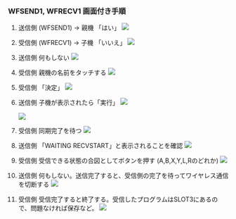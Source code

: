 ### WFSEND1, WFRECV1 画面付き手順

1. 送信側 (WFSEND1) → 親機 「はい」
    ![](images/2-1-SEND_willThisBeHost.png)

1. 受信側 (WFRECV1) → 子機 「いいえ」
    ![](images/2-2-RECV_willThisBeHostIMG_2665.png)

1. 送信側 何もしない
    ![](images/3-1-SEND_waitingForClient.png)

1. 受信側 親機の名前をタッチする
    ![](images/3-2-RECV_selectHostToConnect.png)

1. 受信側 「決定」
    ![](images/3-4-RECV_connectToSelectedHost.png)

1. 送信側 子機が表示されたら「実行」
    ![](images/3-3-SEND_isClientConnected.png)

    ![](images/3-5-SEND_ClientConnected.png)

1. 受信側 同期完了を待つ
    ![](images/3-6-RECV_syncing.png)

1. 送信側 「WAITING RECVSTART」と表示されることを確認
    ![](images/4-1-SEND_WFSEND_WAITINGRECVSTART.png)

1. 受信側 受信できる状態の合図としてボタンを押す (A,B,X,Y,L,Rのどれか)
    ![](images/4-2-RECV_WFRECV_PUSHBTNFORRECVREADY.png)

1. 送信側 何もしない。送信完了すると、受信側の完了を待ってワイヤレス通信を切断する
    ![](images/5-1-SEND_WAITINGRECVEND.png)

1. 受信側 受信完了すると終了する。受信したプログラムはSLOT3にあるので、問題なければ保存など。
    ![](images/5-2-RECV_RECVEND_WIFIdisconnected.png)
